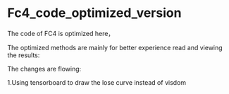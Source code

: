 # Fc4_code_optimized_version
The code of FC4 is optimized here，

The optimized methods are mainly for better experience read and viewing the results:

The changes are flowing:

1.Using tensorboard to draw the lose curve instead of visdom

